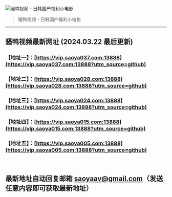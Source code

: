 ![骚鸭视频 - 日韩国产福利小电影](https://cdn.tjswzy.com/saoya/statics/img/logo.gif?v=20231205)
> 骚鸭视频 - 日韩国产福利小电影

---

## 骚鸭视频最新网址 (2024.03.22 最后更新)
### 【地址一】：[https://vip.saoya037.com:13888](https://vip.saoya037.com:13888?utm_source=github)
### 【地址二】：[https://vip.saoya028.com:13888](https://vip.saoya028.com:13888?utm_source=github)
### 【地址三】：[https://vip.saoya024.com:13888](https://vip.saoya024.com:13888?utm_source=github)
### 【地址四】：[https://vip.saoya015.com:13888](https://vip.saoya015.com:13888?utm_source=github)
### 【地址五】：[https://vip.saoya005.com:13888](https://vip.saoya005.com:13888?utm_source=github)
<br>

## 最新地址自动回复邮箱 [saoyaav@gmail.com](mailto:saoyaav@gmail.com)（发送任意内容即可获取最新地址）
